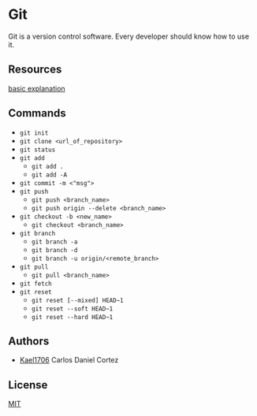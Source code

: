 # Git
Git is a version control software. Every developer should know how to use it.

## Resources
[basic explanation](https://rogerdudler.github.io/git-guide/index.es.html)

## Commands
- `git init`
- `git clone <url_of_repository>`
- `git status`
- `git add`
	- `git add .`
	- `git add -A`
- `git commit -m <"msg">`
- `git push`
	- `git push <branch_name>`
	- `git push origin --delete <branch_name>`
- `git checkout -b <new_name>`
	- `git checkout <branch_name>`
- `git branch`
	- `git branch -a`
	- `git branch -d`
	- `git branch -u origin/<remote_branch>`
- `git pull`
	- `git pull <branch_name>`
- `git fetch`
- `git reset`
	-  `git reset [--mixed] HEAD~1`
	- `git reset --soft HEAD~1`
	- `git reset --hard HEAD~1`
## Authors

 - [Kael1706](https://github.com/kael1706) Carlos Daniel Cortez

## License
[MIT](https://github.com/kael1706/my-library/blob/master/LICENSE "LICENSE")
